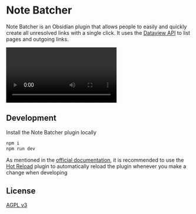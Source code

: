 # Note Batcher

Note Batcher is an Obsidian plugin that allows people to easily and quickly create all unresolved links with a single click. It uses the [Dataview API](https://github.com/blacksmithgu/obsidian-dataview) to list pages and outgoing links.

![alt text](https://github.com/MrAnyx/obsidian-note-batcher/blob/2f7f7e9ca10e4f8b7014ac7a0fa0c67fee9328f4/media/Note%20Batcher.mp4)

## Development

Install the Note Batcher plugin locally

```bash
npm i
npm run dev
```

As mentioned in the [official documentation](https://docs.obsidian.md/Plugins/Getting+started/Build+a+plugin), it is recommended to use the [Hot Reload](https://github.com/pjeby/hot-reload) plugin to automatically reload the plugin whenever you make a change when developing

## License

[AGPL v3](https://github.com/MrAnyx/obsidian-note-batcher/blob/master/LICENSE)
